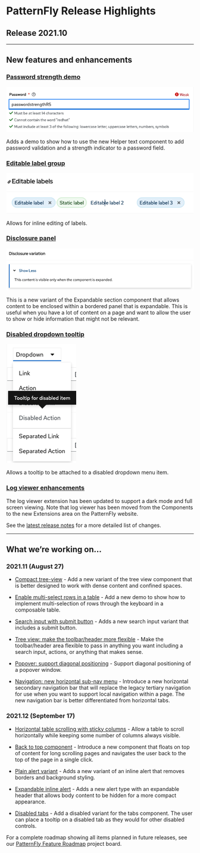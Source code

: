 # PatternFly Release Highlights
## Release 2021.10
----------------------------------------------------------
## New features and enhancements

### [Password strength demo](https://www.patternfly.org/v4/demos/password-strength)

  ![password strength demo](./img/password-strength.png)

Adds a demo to show how to use the new Helper text component to add password validation and a strength indicator to a password field.

### [Editable label group](https://www.patternfly.org/v4/components/label-group#editable-labels)

![editable labels](./img/editable-label.png)

Allows for inline editing of labels.

### [Disclosure panel](https://www.patternfly.org/v4/components/expandable-section#disclosure-variation)

![expandable section disclosure variant](./img/disclosure.png)

This is a new variant of the Expandable section component that allows content to be enclosed within a bordered panel that is expandable. This is useful when you have a lot of content on a page and want to allow the user to show or hide information that might not be relevant.

### [Disabled dropdown tooltip](https://www.patternfly.org/v4/components/dropdown#basic)

![tolltip on disabled dropdown item](./img/dropdown-tooltip.png)

Allows a tooltip to be attached to a disabled dropdown menu item.

### [Log viewer enhancements](https://www.patternfly.org/v4/extensions/log-viewer)

The log viewer extension has been updated to support a dark mode and full screen viewing. Note that log viewer has been moved from the Components to the new Extensions area on the PatternFly website.


See the [latest release notes](https://www.patternfly.org/v4/developer-resources/release-notes) for a more detailed list of changes.

-----------------------------------------------------------------------------

## What we’re working on...

### 2021.11 (August 27)

* [Compact tree-view](https://github.com/patternfly/patternfly-react/issues/6046) - Add a new variant of the tree view component that is better designed to work with dense content and confined spaces.

* [Enable multi-select rows in a table](https://github.com/patternfly/patternfly-react/issues/6032) - Add a new demo to show how to implement multi-selection of rows through the keyboard in a composable table.

* [Search input with submit button](https://github.com/patternfly/patternfly-react/issues/5963) - Adds a new search input variant that includes a submit button.

*  [Tree view: make the toolbar/header more flexible](https://github.com/patternfly/patternfly-react/issues/5933) - Make the toolbar/header area flexible to pass in anything you want including a search input, actions, or anything that makes sense.

* [Popover: support diagonal positioning](https://github.com/patternfly/patternfly-react/issues/6075) - Support diagonal positioning of a popover window.

* [Navigation: new horizontal sub-nav menu](https://github.com/patternfly/patternfly-react/issues/6045) - Introduce a new horizontal secondary navigation bar that will replace the legacy tertiary navigation for use when you want to support local navigation within a page. The new navigation bar is better differentiated from horizontal tabs.


### 2021.12 (September 17)

* [Horizontal table scrolling with sticky columns](https://github.com/patternfly/patternfly/issues/4218) - Allow a table to scroll horizontally while keeping some number of columns always visible.

* [Back to top component](https://github.com/patternfly/patternfly/issues/4255) - Introduce a new component that floats on top of content for long scrolling pages and navigates the user back to the top of the page in a single click.

* [Plain alert variant](https://github.com/patternfly/patternfly/issues/4220) - Adds a new variant of an inline alert that removes borders and background styling.

* [Expandable inline alert](https://github.com/patternfly/patternfly/issues/4056) - Adds a new alert type with an expandable header that allows body content to be hidden for a more compact appearance.

* [Disabled tabs](https://github.com/patternfly/patternfly/issues/4257) - Add a disabled variant for the tabs component. The user can place a tooltip on a disabled tab as they would for other disabled controls. 


For a complete roadmap showing all items planned in future releases, see our [PatternFly Feature Roadmap](https://github.com/orgs/patternfly/projects/4?fullscreen=true) project board.
